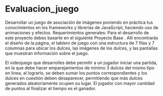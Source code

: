 # Evaluacion_juego
Desarrollar un juego de asociación de imágenes poniendo en práctica tus conocimientos en los frameworks y librerías de JavaScript, haciendo uso de animaciones y efectos.
Requerimientos generales:
Para el desarrollo de este proyecto debes basarte en el siguiente Proyecto Base . Allí encontrarás el diseño de la página, el tablero de juego con una estructura de 7 filas y 7 columnas para ubicar los dulces, las imágenes de los dulces, y las pantallas que muestran información sobre el juego.

El videojuego que desarrolles debe permitir a un jugador iniciar una partida, en la que debe hacer emparejamientos de mínimo 3 dulces del mismo tipo en línea, al lograrlo, se deben sumar los puntos correspondientes y los dulces en cuestión deben desaparecer, permitiendo que más dulces generados aleatoriamente ocupen su lugar. El jugador con mayor cantidad de puntos al finalizar el tiempo es el ganador.
